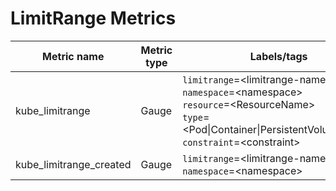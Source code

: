 # LimitRange Metrics

| Metric name             | Metric type | Labels/tags                                                                                                                                                                                                 | Status |
| ----------------------- | ----------- | ----------------------------------------------------------------------------------------------------------------------------------------------------------------------------------------------------------- | ------ |
| kube_limitrange         | Gauge       | `limitrange`=&lt;limitrange-name&gt; <br> `namespace`=&lt;namespace&gt; <br> `resource`=&lt;ResourceName&gt; <br> `type`=&lt;Pod\|Container\|PersistentVolumeClaim&gt; <br> `constraint`=&lt;constraint&gt; | STABLE |
| kube_limitrange_created | Gauge       | `limitrange`=&lt;limitrange-name&gt; <br> `namespace`=&lt;namespace&gt;                                                                                                                                     | STABLE |
